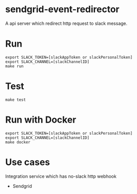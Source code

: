 sendgrid-event-redirector
===
A api server which redirect http request to slack message.

# Run

```
export SLACK_TOKEN=[slackAppToken or slackPersonalToken]
export SLACK_CHANNEL=[slackChannelID]
make run
```

# Test
```
make test
```

# Run with Docker

```
export SLACK_TOKEN=[slackAppToken or slackPersonalToken]
export SLACK_CHANNEL=[slackChannelID]
make docker
```

# Use cases

Integration service which has no-slack http webhook
- Sendgrid

